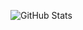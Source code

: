 ![GitHub Stats](https://github-readme-stats.vercel.app/api?username=LiberaFatum&theme=vision-friendly-dark&show_icons=true&hide_border=true&count_private=true)

